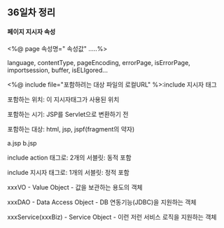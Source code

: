 ## 36일차 정리

#### 페이지 지시자 속성

<%@ page 속성명=" 속성값" .....%>

language, contentType, pageEncoding, errorPage, isErrorPage, importsession, buffer, isELIgored...



<%@ include file="포함하려는 대상 파일의 로컬URL" %>:include 지시자 태그

포함하는 위치: 이 지시자태그가 사용된 위치

포함하는 시기: JSP를 Servlet으로 변환하기 전

포함하는 대상: html, jsp, jspf(fragment의 약자)



a.jsp b.jsp

include action 태그로: 2개의 서블릿: 동적 포함

include 지시자 태그로: 1개의 서블릿: 정적 포함



xxxVO - Value Object - 값을 보관하는 용도의 객체

xxxDAO - Data Access Object - DB 연동기능(JDBC)을 지원하는 객체

xxxService(xxxBiz) - Service Object - 이런 저런 서비스 로직을 지원하는 객체